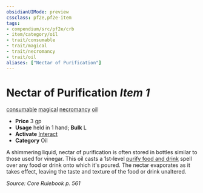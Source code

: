 ```yaml
---
obsidianUIMode: preview
cssclass: pf2e,pf2e-item
tags:
- compendium/src/pf2e/crb
- item/category/oil
- trait/consumable
- trait/magical
- trait/necromancy
- trait/oil
aliases: ["Nectar of Purification"]
---
```

# Nectar of Purification *Item 1*  
[consumable](../../../rules/traits/consumable.md)  [magical](../../../rules/traits/magical.md)  [necromancy](../../../rules/traits/necromancy.md)  [oil](../../../rules/traits/oil.md)  

- **Price** 3 gp
- **Usage** held in 1 hand; **Bulk** L
- **Activate** [Interact](../../../rules/actions/interact.md)
- **Category** Oil

A shimmering liquid, nectar of purification is often stored in bottles similar to those used for vinegar. This oil casts a 1st-level [purify food and drink](../../spells/purify-food-and-drink.md) spell over any food or drink onto which it's poured. The nectar evaporates as it takes effect, leaving the taste and texture of the food or drink unaltered.

*Source: Core Rulebook p. 561*